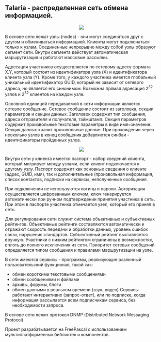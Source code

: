 ## Talaria - распределенная сеть обмена информацией. ##

<p align='center'><img src='https://talaria.googlecode.com/svn/trunk/docs/html/pics/dnmp_figure_1.gif' /></p>

В основе сети лежат узлы (nodes) - они могут соединяться друг с другом и обмениваться информацией. Клиенты могут подключаться только к узлам. Соединенные непрерывно между собой узлы образуют сегмент сети. Внутри сегмента действует автоматическая маршрутизация и работают массовые рассылки.

Адресация участников осуществляется по сетевому адресу формата X.Y, который состоит из идентификатора узла (X) и идентификатора клиента узла (Y). Кроме того, у каждого участника имеется глобальный уникальный идентификатор GUID, который не зависит от сетевого адреса, но является его синонимом. Возможна прямая адресация 2<sup>32</sup> узлов и 2<sup>32</sup> клиентов на каждом узле.

Основной единицей передаваемой в сети информации является сетевое сообщение. Сетевое сообщение состоит из заголовка, секции параметров и секции данных. Заголовок содержит тип сообщения, адреса отправителя и получателя, таймштамп. Секция параметров содержит произвольные текстовые параметры в виде имя=значение. Секция данных хранит произвольные данные. При прохождении через несколько узлов в конец сообщения добавляются синбаи - идентификаторы пройденных узлов.

<p align='center'><img src='https://talaria.googlecode.com/svn/trunk/docs/html/pics/dnmp_msg.png' /></p>

Внутри сети у клиента имеется паспорт - набор сведений клиента, который мигрирует между узлами, если клиент подключается к другому узлу. Паспорт содержит как основные сведения о клиенте (адрес, GUID, имя), так и дополнительные (произвольная информация, список контактов, подписки на сервисы, неполученные сообщения.

При подключении не используются логины и пароли. Авторизация осуществляется шифрованным ключом, ключ генерируется автоматически при ручном подтверждении принятия участника в сеть. При этом в паспорте участника отмечается узел, который его принял в сеть.

Для регулирования сети служит система объективных и субъективных рейтингов. Объективные рейтинги составляются автоматически и отражают скорость передачи и обработки данных, уровень ошибок связи, нарушения стандартов. Субъективный рейтинг выставляется вручную. Участники с низким рейтингом ограничены в возможностях, вплоть до полного исключения из сети. Приоритет сетевых сообщений определяется типом сообщения и правилами маршрутизации на узле.

В сети имеются сервисы - программы, реализующие различный пользовательский функционал, такой как:
  * обмен короткими текстовыми сообщениями
  * обмен сообщениями и файлами
  * архивы, форумы, блоги
  * обмен данными в реальном времени (звук, видео)
Сервисы работают интерактивно (запрос-ответ), или по подписке, когда информация рассылается всем подписчикам сервиса, без необходимости запроса.

В основе сети лежит протокол DNMP (Distributed Network Messaging Protocol)

Проект разрабатывается на FreePascal с использованием мультиплатформенных библиотек и компонентов.